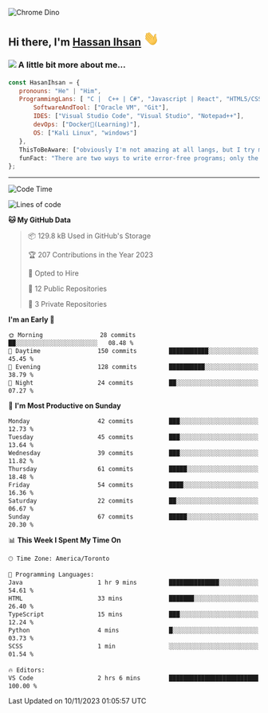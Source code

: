  <!--
**HasanIhsan/HasanIhsan** is a ✨ _special_ ✨ repository because its `README.md` (this file) appears on your GitHub profile.
-->

![Chrome Dino](https://mir-s3-cdn-cf.behance.net/project_modules/max_1200/4ff07986208593.5d9a654e92f36.gif)


<h2 align="left">Hi there, I'm <a href="https://www.linkedin.com/in/hassan-ihsan-045b11231/" target="_blank" rel="noopener noreferrer">Hassan Ihsan</a> <img src="https://raw.githubusercontent.com/ABSphreak/ABSphreak/master/gifs/Hi.gif" height="30" />
 
 
 ### <img src="https://media.giphy.com/media/VgCDAzcKvsR6OM0uWg/giphy.gif" width="50"> A little bit more about me...  
 
 ```javascript
const HasanIhsan = {
    pronouns: "He" | "Him",
    ProgrammingLans: [ "C |  C++ | C#", "Javascript | React", "HTML5/CSS", "JSON", "Java"],
        SoftwareAndTool: ["Oracle VM", "Git"],
        IDES: ["Visual Studio Code", "Visual Studio", "Notepad++"],
        devOps: ["Docker🐳(Learning)"], 
        OS: ["Kali Linux", "windows"]
    },
    ThisToBeAware: ["obviously I'm not amazing at all langs, but I try my best not to go rusty"], 
    funFact: "There are two ways to write error-free programs; only the third one works"
};
```
 
 --- 

<!--START_SECTION:waka-->
![Code Time](http://img.shields.io/badge/Code%20Time-243%20hrs%2054%20mins-blue)

![Lines of code](https://img.shields.io/badge/From%20Hello%20World%20I%27ve%20Written-1.0%20million%20lines%20of%20code-blue)

**🐱 My GitHub Data** 

> 📦 129.8 kB Used in GitHub's Storage 
 > 
> 🏆 207 Contributions in the Year 2023
 > 
> 💼 Opted to Hire
 > 
> 📜 12 Public Repositories 
 > 
> 🔑 3 Private Repositories 
 > 
**I'm an Early 🐤** 

```text
🌞 Morning                28 commits          ██░░░░░░░░░░░░░░░░░░░░░░░   08.48 % 
🌆 Daytime                150 commits         ███████████░░░░░░░░░░░░░░   45.45 % 
🌃 Evening                128 commits         ██████████░░░░░░░░░░░░░░░   38.79 % 
🌙 Night                  24 commits          ██░░░░░░░░░░░░░░░░░░░░░░░   07.27 % 
```
📅 **I'm Most Productive on Sunday** 

```text
Monday                   42 commits          ███░░░░░░░░░░░░░░░░░░░░░░   12.73 % 
Tuesday                  45 commits          ███░░░░░░░░░░░░░░░░░░░░░░   13.64 % 
Wednesday                39 commits          ███░░░░░░░░░░░░░░░░░░░░░░   11.82 % 
Thursday                 61 commits          █████░░░░░░░░░░░░░░░░░░░░   18.48 % 
Friday                   54 commits          ████░░░░░░░░░░░░░░░░░░░░░   16.36 % 
Saturday                 22 commits          ██░░░░░░░░░░░░░░░░░░░░░░░   06.67 % 
Sunday                   67 commits          █████░░░░░░░░░░░░░░░░░░░░   20.30 % 
```


📊 **This Week I Spent My Time On** 

```text
🕑︎ Time Zone: America/Toronto

💬 Programming Languages: 
Java                     1 hr 9 mins         ██████████████░░░░░░░░░░░   54.61 % 
HTML                     33 mins             ███████░░░░░░░░░░░░░░░░░░   26.40 % 
TypeScript               15 mins             ███░░░░░░░░░░░░░░░░░░░░░░   12.24 % 
Python                   4 mins              █░░░░░░░░░░░░░░░░░░░░░░░░   03.73 % 
SCSS                     1 min               ░░░░░░░░░░░░░░░░░░░░░░░░░   01.54 % 

🔥 Editors: 
VS Code                  2 hrs 6 mins        █████████████████████████   100.00 % 
```


 Last Updated on 10/11/2023 01:05:57 UTC
<!--END_SECTION:waka-->
 
 
